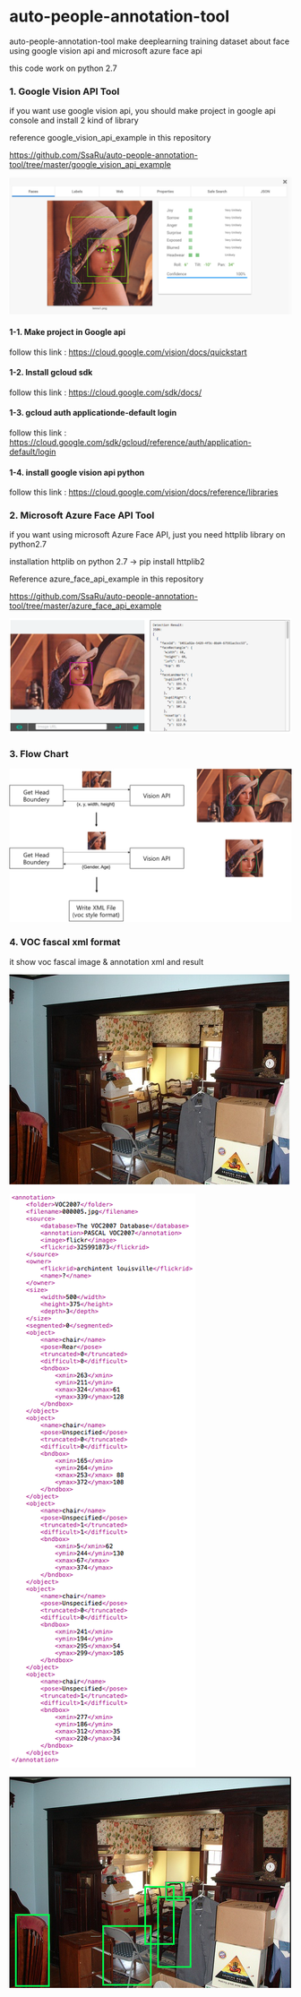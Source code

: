 # auto-people-annotation-tool
auto-people-annotation-tool make deeplearning training dataset about face using google vision api and microsoft azure face api

this code work on python 2.7

### 1. Google Vision API Tool

if you want use google vision api, you should make project in google api console and install 2 kind of library

reference google_vision_api_example in this repository

https://github.com/SsaRu/auto-people-annotation-tool/tree/master/google_vision_api_example

![Google Vision API](https://github.com/SsaRu/auto-people-annotation-tool/blob/master/readme/lenna_test_google.png)

#### 1-1. Make project in Google api

follow this link : https://cloud.google.com/vision/docs/quickstart

#### 1-2. Install gcloud sdk

follow this link : https://cloud.google.com/sdk/docs/

#### 1-3. gcloud auth applicationde-default login

follow this link : https://cloud.google.com/sdk/gcloud/reference/auth/application-default/login

#### 1-4. install google vision api python 

follow this link : https://cloud.google.com/vision/docs/reference/libraries

### 2. Microsoft Azure Face API Tool

if you want using microsoft Azure Face API, just you need httplib library on python2.7

installation httplib on python 2.7 -> pip install httplib2

Reference azure_face_api_example in this repository

https://github.com/SsaRu/auto-people-annotation-tool/tree/master/azure_face_api_example

![Microsoft Azure Face API](https://github.com/SsaRu/auto-people-annotation-tool/blob/master/readme/lenna_test_azure.png)

### 3. Flow Chart

![How to Work](https://github.com/SsaRu/auto-people-annotation-tool/blob/master/readme/flow%20chart.png)

### 4. VOC fascal xml format

it show voc fascal image & annotation xml and result

![image](https://github.com/SsaRu/auto-people-annotation-tool/blob/master/readme/000005.jpg)

![xml](https://github.com/SsaRu/auto-people-annotation-tool/blob/master/readme/annotation.png)

![result](https://github.com/SsaRu/auto-people-annotation-tool/blob/master/readme/000005_result.png)
